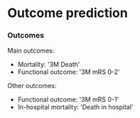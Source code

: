 
# Outcome prediction

### Outcomes

Main outcomes:
- Mortality: '3M Death'
- Functional outcome: '3M mRS 0-2'

Other outcomes:
- Functional outcome: '3M mRS 0-1'
- In-hospital mortality: 'Death in hospital'